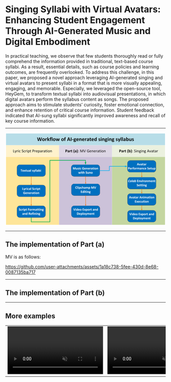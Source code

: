 # Singing Syllabi with Virtual Avatars: Enhancing Student Engagement Through AI-Generated Music and Digital Embodiment

In practical teaching, we observe that few students thoroughly read or fully comprehend the information provided in traditional, text-based course syllabi. As a result, essential details, such as course policies and learning outcomes, are frequently overlooked. To address this challenge, in this paper, we proposed a novel approach leveraging AI-generated singing and virtual avatars to present syllabi in a format that is more visually appealing, engaging, and memorable. Especially, we leveraged the open-source tool, HeyGem, to transform textual syllabi into audiovisual presentations, in which digital avatars perform the syllabus content as songs. The proposed approach aims to stimulate students’ curiosity, foster emotional connection, and enhance retention of critical course information. Student feedback indicated that AI-sung syllabi significantly improved awareness and recall of key course information. 

---

![image](./materials/Figure1.png)


---

## The implementation of Part (a)


MV is as follows:

https://github.com/user-attachments/assets/1a18c738-5fee-430d-8e68-0087135ba717

---
## The implementation of Part (b)




---
## More examples

<table class="center">
<tr>
    <td width=35% style="border: none">
        <video controls loop src="https://github.com/user-attachments/assets/9f2e267b-bdcd-47c1-a181-fc1b5afc9266" muted="false"></video>
    </td>
    <td width=35% style="border: none">
        <video controls loop src="https://github.com/user-attachments/assets/ba5b530c-6e80-4e07-a9fa-3aba12209205" muted="false"></video>
    </td>
    <td width=35% style="border: none">
        <video controls loop src="https://github.com/user-attachments/assets/ba5b530c-6e80-4e07-a9fa-3aba12209205" muted="false"></video>
    </td>
</tr>
</table>


